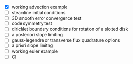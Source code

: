 - [x] working advection example
- [ ] steamline initial conditions
- [ ] 3D smooth error convergence test
- [ ] code symmetry test
- [ ] dirichlet boundary conditions for rotation of a slotted disk
- [ ] a posteriori slope limiting
- [ ] gauss-legendre or transverse flux quadrature options
- [ ] a priori slope limitng
- [ ] working euler example
- [ ] CI
